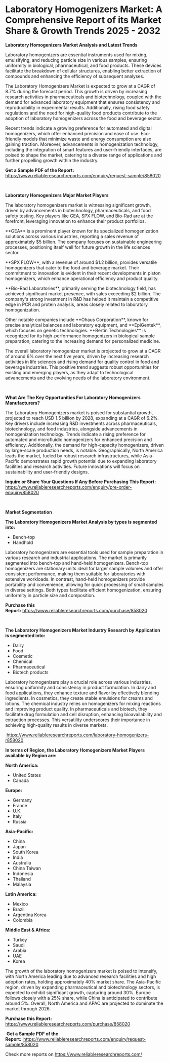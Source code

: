 <p><h1>Laboratory Homogenizers Market: A Comprehensive Report of its Market Share & Growth Trends 2025 - 2032</h1></p><p><strong>Laboratory Homogenizers Market Analysis and Latest Trends</strong></p>
<p><p>Laboratory homogenizers are essential instruments used for mixing, emulsifying, and reducing particle size in various samples, ensuring uniformity in biological, pharmaceutical, and food products. These devices facilitate the breakdown of cellular structures, enabling better extraction of compounds and enhancing the efficiency of subsequent analyses.</p><p>The Laboratory Homogenizers Market is expected to grow at a CAGR of 8.7% during the forecast period. This growth is driven by increasing research activities in pharmaceuticals and biotechnology, coupled with the demand for advanced laboratory equipment that ensures consistency and reproducibility in experimental results. Additionally, rising food safety regulations and the need for high-quality food products contribute to the adoption of laboratory homogenizers across the food and beverage sector.</p><p>Recent trends indicate a growing preference for automated and digital homogenizers, which offer enhanced precision and ease of use. Eco-friendly models that minimize waste and energy consumption are also gaining traction. Moreover, advancements in homogenization technology, including the integration of smart features and user-friendly interfaces, are poised to shape the market, catering to a diverse range of applications and further propelling growth within the industry.</p></p>
<p><strong>Get a Sample PDF of the Report:&nbsp;</strong> <a href="https://www.reliableresearchreports.com/enquiry/request-sample/858020?utm_campaign=2809&utm_medium=2&utm_source=Github&utm_content=ia&utm_term=09042025&utm_id=laboratory-homogenizers">https://www.reliableresearchreports.com/enquiry/request-sample/858020</a></p>
<p>&nbsp;</p>
<p><strong>Laboratory Homogenizers Major Market Players</strong></p>
<p><p>The laboratory homogenizers market is witnessing significant growth, driven by advancements in biotechnology, pharmaceuticals, and food safety testing. Key players like GEA, SPX FLOW, and Bio-Rad are at the forefront, leveraging innovation to enhance their product portfolios.</p><p>**GEA** is a prominent player known for its specialized homogenization solutions across various industries, reporting a sales revenue of approximately $5 billion. The company focuses on sustainable engineering processes, positioning itself well for future growth in the life sciences sector.</p><p>**SPX FLOW**, with a revenue of around $1.2 billion, provides versatile homogenizers that cater to the food and beverage market. Their commitment to innovation is evident in their recent developments in piston homogenizers, which enhance operational efficiency and product quality.</p><p>**Bio-Rad Laboratories**, primarily serving the biotechnology field, has achieved significant market presence, with sales exceeding $2 billion. The company's strong investment in R&D has helped it maintain a competitive edge in PCR and protein analysis, areas closely related to laboratory homogenization.</p><p>Other notable companies include **Ohaus Corporation**, known for precise analytical balances and laboratory equipment, and **EpiGentek**, which focuses on genetic technologies. **Bertin Technologies** is recognized for its high-performance homogenizers in biological sample preparation, catering to the increasing demand for personalized medicine.</p><p>The overall laboratory homogenizer market is projected to grow at a CAGR of around 6% over the next five years, driven by increasing research activities in life sciences and rising demand for quality control in food and beverage industries. This positive trend suggests robust opportunities for existing and emerging players, as they adapt to technological advancements and the evolving needs of the laboratory environment.</p></p>
<p>&nbsp;</p>
<p><strong>What Are The Key Opportunities For Laboratory Homogenizers Manufacturers?</strong></p>
<p><p>The Laboratory Homogenizers market is poised for substantial growth, projected to reach USD 1.5 billion by 2028, expanding at a CAGR of 6.2%. Key drivers include increasing R&D investments across pharmaceuticals, biotechnology, and food industries, alongside advancements in homogenization technology. Trends indicate a rising preference for automated and microfluidic homogenizers for enhanced precision and efficiency. Additionally, the demand for high-capacity homogenizers, driven by large-scale production needs, is notable. Geographically, North America leads the market, fueled by robust research infrastructures, while Asia-Pacific demonstrates rapid growth potential due to expanding laboratory facilities and research activities. Future innovations will focus on sustainability and user-friendly designs.</p></p>
<p><strong>Inquire or Share Your Questions If Any Before Purchasing This Report:</strong> <a href="https://www.reliableresearchreports.com/enquiry/pre-order-enquiry/858020?utm_campaign=2809&utm_medium=2&utm_source=Github&utm_content=ia&utm_term=09042025&utm_id=laboratory-homogenizers">https://www.reliableresearchreports.com/enquiry/pre-order-enquiry/858020</a></p>
<p>&nbsp;</p>
<p><strong>Market Segmentation</strong></p>
<p><strong>The Laboratory Homogenizers Market Analysis by types is segmented into:</strong></p>
<p><ul><li>Bench-top</li><li>Handhold</li></ul></p>
<p><p>Laboratory homogenizers are essential tools used for sample preparation in various research and industrial applications. The market is primarily segmented into bench-top and hand-held homogenizers. Bench-top homogenizers are stationary units ideal for larger sample volumes and offer consistent performance, making them suitable for laboratories with extensive workloads. In contrast, hand-held homogenizers provide portability and convenience, allowing for quick processing of small samples in diverse settings. Both types facilitate efficient homogenization, ensuring uniformity in particle size and composition.</p></p>
<p><strong>Purchase this Report:&nbsp;</strong><a href="https://www.reliableresearchreports.com/purchase/858020?utm_campaign=2809&utm_medium=2&utm_source=Github&utm_content=ia&utm_term=09042025&utm_id=laboratory-homogenizers">https://www.reliableresearchreports.com/purchase/858020</a></p>
<p>&nbsp;</p>
<p><strong>The Laboratory Homogenizers Market Industry Research by Application is segmented into:</strong></p>
<p><ul><li>Dairy</li><li>Food</li><li>Cosmetic</li><li>Chemical</li><li>Pharmaceutical</li><li>Biotech products</li></ul></p>
<p><p>Laboratory homogenizers play a crucial role across various industries, ensuring uniformity and consistency in product formulation. In dairy and food applications, they enhance texture and flavor by effectively blending ingredients. In cosmetics, they create stable emulsions for creams and lotions. The chemical industry relies on homogenizers for mixing reactions and improving product quality. In pharmaceuticals and biotech, they facilitate drug formulation and cell disruption, enhancing bioavailability and extraction processes. This versatility underscores their importance in achieving high-quality results in diverse markets.</p></p>
<p><a href="https://www.reliableresearchreports.com/laboratory-homogenizers-r858020?utm_campaign=2809&utm_medium=2&utm_source=Github&utm_content=ia&utm_term=09042025&utm_id=laboratory-homogenizers">&nbsp;https://www.reliableresearchreports.com/laboratory-homogenizers-r858020</a></p>
<p><strong>In terms of Region, the Laboratory Homogenizers Market Players available by Region are:</strong></p>
<p>
    <p> <strong> North America: </strong>
        <ul>
            <li>United States</li>
            <li>Canada</li>
        </ul>
        </p> 
    <p> <strong> Europe: </strong>
        <ul>
            <li>Germany</li>
            <li>France</li>
            <li>U.K.</li>
            <li>Italy</li>
            <li>Russia</li>
        </ul>
        </p> 
    <p> <strong> Asia-Pacific: </strong>
        <ul>
            <li>China</li>
            <li>Japan</li>
            <li>South Korea</li>
            <li>India</li>
            <li>Australia</li>
            <li>China Taiwan</li>
            <li>Indonesia</li>
            <li>Thailand</li>
            <li>Malaysia</li>
        </ul>
        </p> 
    <p> <strong> Latin America: </strong>
        <ul>
            <li>Mexico</li>
            <li>Brazil</li>
            <li>Argentina Korea</li>
            <li>Colombia</li>
        </ul>
        </p> 
    <p> <strong> Middle East & Africa: </strong>
        <ul>
            <li>Turkey</li>
            <li>Saudi</li>
            <li>Arabia</li>
            <li>UAE</li>
            <li>Korea</li>
        </ul>
    </p>
    </p>
<p><p>The growth of the laboratory homogenizers market is poised to intensify, with North America leading due to advanced research facilities and high adoption rates, holding approximately 40% market share. The Asia-Pacific region, driven by expanding pharmaceutical and biotechnology sectors, is expected to exhibit significant growth, capturing around 30%. Europe follows closely with a 25% share, while China is anticipated to contribute around 5%. Overall, North America and APAC are projected to dominate the market through 2026.</p></p>
<p><strong>Purchase this Report: </strong><a href="https://www.reliableresearchreports.com/purchase/858020?utm_campaign=2809&utm_medium=2&utm_source=Github&utm_content=ia&utm_term=09042025&utm_id=laboratory-homogenizers">https://www.reliableresearchreports.com/purchase/858020</a></p>
<p>&nbsp;<strong>Get a Sample PDF of the Report:&nbsp;&nbsp;</strong><a href="https://www.reliableresearchreports.com/enquiry/request-sample/858020?utm_campaign=2809&utm_medium=2&utm_source=Github&utm_content=ia&utm_term=09042025&utm_id=laboratory-homogenizers">https://www.reliableresearchreports.com/enquiry/request-sample/858020</a></p>
<p><strong></strong></p>
<p>Check more reports on <a href="https://www.reliableresearchreports.com/?utm_campaign=2809&utm_medium=2&utm_source=Github&utm_content=ia&utm_term=09042025&utm_id=laboratory-homogenizers">https://www.reliableresearchreports.com/</a></p>